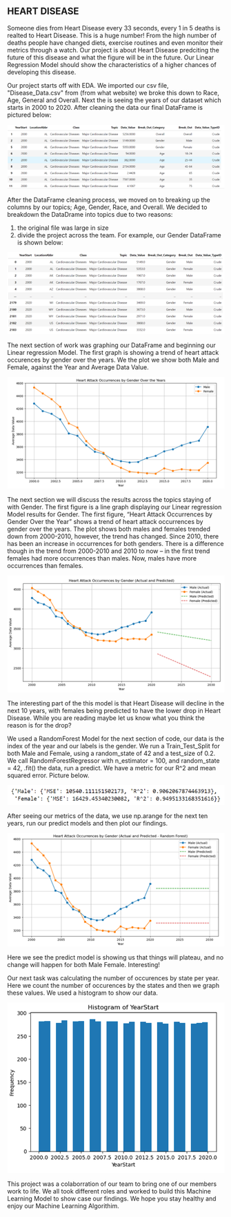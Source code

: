 
HEART DISEASE
-----------------------------------------------------------------------------------------------------
Someone dies from Heart Disease every 33 seconds, every 1 in 5 deaths is realted to Heart Disease. 
This is a huge number! From the high number of deaths people have changed diets, exercise routines and 
even monitor their metrics through a watch. Our project is about Heart Disease predciting the future of 
this disease and what the figure will be in the future. Our Linear Regression Model should show the 
characteristics of a higher chances of developing this disease. 

Our project starts off with EDA. We imported our csv file, "Disease_Data.csv" from (from what website) 
we broke this down to Race, Age, General and Overall. Next the is seeing the years of our dataset which 
starts in 2000 to 2020. After cleaning the data our final DataFrame is pictured below:

![](Images/dataframe.PNG)

After the DataFrame cleaning process, we moved on to breaking up the columns by our topics; Age, Gender, 
Race, and Overall. We decided to breakdown the DataDrame into topics due to two reasons: 
1) the original file was large in size 
2) divide the project across the team.
For example, our Gender DataFrame is shown below:

![](Images/genderDF.PNG)

The next section of work was graphing our DataFrame and beginning our Linear regression Model. The first 
graph is showing a trend of heart attack occurences by gender over the years. We the plot we show both Male
and Female, against the Year and Average Data Value. 

![](Images/genderplot.PNG)

The next section we will discuss the results across the topics staying of with Gender. The first figure is 
a line graph displaying our Linear regression Model results for Gender. The first figure, “Heart Attack 
Occurrences by Gender Over the Year” shows a trend of heart attack occurrences by gender over the years. The 
plot shows both males and females trended down from 2000-2010, however, the trend has changed. Since 2010, 
there has been an increase in occurrences for both genders. There is a difference though in the trend from 
2000-2010 and 2010 to now – in the first trend females had more occurrences than males.  Now, males have 
more occurrences than females.


![](Images/predicted.PNG)

The interesting part of the this model is that Heart Disease will decline in the next 10 years, with females
being predicted to have the lower drop in Heart Disease. While you are reading maybe let us know what you think
the reason is for the drop?

We used a RandomForest Model for the next section of code, our data is the index of the year and our labels 
is the gender. We run a Train_Test_Split for both Male and Female, using a random_state of 42 and a test_size
of 0.2. We call RandomForestRegressor with n_estimator = 100, and random_state = 42, .fit() the data, run a 
predict. We have a metric for our R^2 and mean squared error. Picture below.

![](Images/r2.PNG)

After seeing our metrics of the data, we use np.arange for the next ten years, run our predict models and then
plot our findings. 

![](Images/randompredict.PNG)

Here we see the predict model is showing us that things will plateau, and no change will happen for both Male 
Female. Interesting! 

Our next task was calculating the number of occurences by state per year. Here we count the number of occurences 
by the states and then we graph these values. We used a histogram to show our data.

![Alt text](Images/histo.PNG)

This project was a colaborration of our team to bring one of our members work to life. We all took different roles
and worked to build this Machine Learning Model to show case our findings. We hope you stay healthy and enjoy our
Machine Learning Algorithim. 

